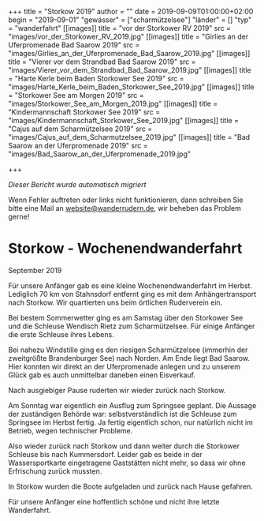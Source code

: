 +++
title = "Storkow 2019"
author = ""
date = 2019-09-09T01:00:00+02:00
begin = "2019-09-01"
"gewässer" = ["scharmützelsee"]
"länder" = []
"typ" = "wanderfahrt"
[[images]]
title = "vor der Storkower RV 2019"
src = "images/vor_der_Storkower_RV_2019.jpg"
[[images]]
title = "Girlies an der Uferpromenade Bad Saarow 2019"
src = "images/Girlies_an_der_Uferpromenade_Bad_Saarow_2019.jpg"
[[images]]
title = "Vierer vor dem Strandbad Bad Saarow 2019"
src = "images/Vierer_vor_dem_Strandbad_Bad_Saarow_2019.jpg"
[[images]]
title = "Harte Kerle beim Baden Storkower See 2019"
src = "images/Harte_Kerle_beim_Baden_Storkower_See_2019.jpg"
[[images]]
title = "Storkower See am Morgen 2019"
src = "images/Storkower_See_am_Morgen_2019.jpg"
[[images]]
title = "Kindermannschaft Storkower See 2019"
src = "images/Kindermannschaft_Storkower_See_2019.jpg"
[[images]]
title = "Cajus auf dem Scharmützelsee 2019"
src = "images/Cajus_auf_dem_Scharmutzelsee_2019.jpg"
[[images]]
title = "Bad Saarow an der Uferpromenade 2019"
src = "images/Bad_Saarow_an_der_Uferpromenade_2019.jpg"

+++


*Dieser Bericht wurde automatisch migriert*

Wenn Fehler auftreten oder links nicht funktionieren, dann schreiben Sie bitte eine Mail an website@wanderrudern.de, wir beheben das Problem gerne!



# Storkow - Wochenendwanderfahrt


September 2019

Für unsere Anfänger gab es eine kleine Wochenendwanderfahrt im Herbst. Lediglich 70 km von Stahnsdorf entfernt ging es mit dem Anhängertransport nach Storkow. Wir quartierten uns beim örtlichen Ruderverein ein.

Bei bestem Sommerwetter ging es am Samstag über den Storkower See und die Schleuse Wendisch Rietz zum Scharmützelsee. Für einige Anfänger die erste Schleuse ihres Lebens.

Bei nahezu Windstille ging es den riesigen Scharmützelsee (immerhin der zweitgrößte Brandenburger See) nach Norden. Am Ende liegt Bad Saarow. Hier konnten wir direkt an der Uferpromenade anlegen und zu unserem Glück gab es auch unmittelbar daneben einen Eisverkauf.

Nach ausgiebiger Pause ruderten wir wieder zurück nach Storkow.

Am Sonntag war eigentlich ein Ausflug zum Springsee geplant. Die Aussage der zuständigen Behörde war: selbstverständlich ist die Schleuse zum Springsee im Herbst fertig. Ja fertig eigentlich schon, nur natürlich nicht im Betrieb, wegen technischer Probleme.

Also wieder zurück nach Storkow und dann weiter durch die Storkower Schleuse bis nach Kummersdorf. Leider gab es beide in der Wassersportkarte eingetragene Gaststätten nicht mehr, so dass wir ohne Erfrischung zurück mussten.

In Storkow wurden die Boote aufgeladen und zurück nach Hause gefahren.

Für unsere Anfänger eine hoffentlich schöne und nicht ihre letzte Wanderfahrt.
